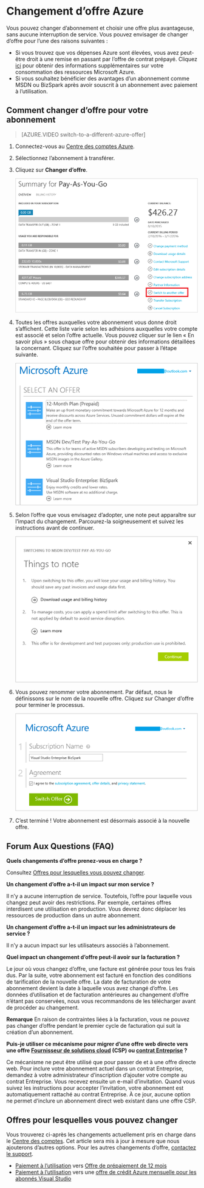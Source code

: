 <properties
	pageTitle="Changement d’offre Azure | Microsoft Azure"
	description="Décrit comment un abonné Azure peut changer d’offre Azure"
	services=""
	documentationCenter=""
	authors="genlin"
	manager="msmbaldwin"
	editor="n/a"
	tags="billing,top-support-issue"/>

<tags
	ms.service="billing"
	ms.workload="na"
	ms.tgt_pltfrm="na"
	ms.devlang="na"
	ms.topic="article"
	ms.date="06/29/2016"
	ms.author="genli"/>

# Changement d’offre Azure

Vous pouvez changer d’abonnement et choisir une offre plus avantageuse, sans aucune interruption de service. Vous pouvez envisager de changer d’offre pour l’une des raisons suivantes :

-	Si vous trouvez que vos dépenses Azure sont élevées, vous avez peut-être droit à une remise en passant par l’offre de contrat prépayé. Cliquez [ici](billing-usage-rate-card-overview.md) pour obtenir des informations supplémentaires sur votre consommation des ressources Microsoft Azure.
-	Si vous souhaitez bénéficier des avantages d’un abonnement comme MSDN ou BizSpark après avoir souscrit à un abonnement avec paiement à l’utilisation.

## Comment changer d’offre pour votre abonnement

> [AZURE.VIDEO switch-to-a-different-azure-offer]

1.	Connectez-vous au [Centre des comptes Azure](https://account.windowsazure.com/Subscriptions).
2.	Sélectionnez l’abonnement à transférer.
3.	Cliquez sur **Changer d’offre**.

	![Bouton de changement d’offre](.\media\billing-how-to-switch-azure-offer\switchbutton.png)
4.	Toutes les offres auxquelles votre abonnement vous donne droit s’affichent. Cette liste varie selon les adhésions auxquelles votre compte est associé et selon l’offre actuelle. Vous pouvez cliquer sur le lien « En savoir plus » sous chaque offre pour obtenir des informations détaillées la concernant. Cliquez sur l’offre souhaitée pour passer à l’étape suivante.

	![Sélectionner une offre](.\media\billing-how-to-switch-azure-offer\selectoffer.png)
5.	Selon l’offre que vous envisagez d’adopter, une note peut apparaître sur l’impact du changement. Parcourez-la soigneusement et suivez les instructions avant de continuer.

	![Points à noter](.\media\billing-how-to-switch-azure-offer\thingstonote.png)
6.	Vous pouvez renommer votre abonnement. Par défaut, nous le définissons sur le nom de la nouvelle offre. Cliquez sur Changer d’offre pour terminer le processus.

	![Page de confirmation](.\media\billing-how-to-switch-azure-offer\confirmpage.png)
7.	C’est terminé ! Votre abonnement est désormais associé à la nouvelle offre.

## Forum Aux Questions (FAQ)

**Quels changements d’offre prenez-vous en charge ?**

Consultez [Offres pour lesquelles vous pouvez changer](#available-offers-you-can-switch-to).

**Un changement d’offre a-t-il un impact sur mon service ?**

Il n’y a aucune interruption de service. Toutefois, l’offre pour laquelle vous changez peut avoir des restrictions. Par exemple, certaines offres interdisent une utilisation en production. Vous devrez donc déplacer les ressources de production dans un autre abonnement.

**Un changement d’offre a-t-il un impact sur les administrateurs de service ?**

Il n’y a aucun impact sur les utilisateurs associés à l’abonnement.

**Quel impact un changement d’offre peut-il avoir sur la facturation ?**

Le jour où vous changez d’offre, une facture est générée pour tous les frais dus. Par la suite, votre abonnement est facturé en fonction des conditions de tarification de la nouvelle offre. La date de facturation de votre abonnement devient la date à laquelle vous avez changé d’offre. Les données d’utilisation et de facturation antérieures au changement d’offre n’étant pas conservées, nous vous recommandons de les télécharger avant de procéder au changement.

**Remarque** En raison de contraintes liées à la facturation, vous ne pouvez pas changer d’offre pendant le premier cycle de facturation qui suit la création d’un abonnement.

**Puis-je utiliser ce mécanisme pour migrer d’une offre web directe vers une offre [Fournisseur de solutions cloud](https://partner.microsoft.com/Solutions/cloud-reseller-overview) (CSP) ou [contrat Entreprise](https://azure.microsoft.com/pricing/enterprise-agreement/) ?**

Ce mécanisme ne peut être utilisé que pour passer de et à une offre directe web. Pour inclure votre abonnement actuel dans un contrat Entreprise, demandez à votre administrateur d’inscription d’ajouter votre compte au contrat Entreprise. Vous recevez ensuite un e-mail d’invitation. Quand vous suivez les instructions pour accepter l’invitation, votre abonnement est automatiquement rattaché au contrat Entreprise. À ce jour, aucune option ne permet d’inclure un abonnement direct web existant dans une offre CSP.

## Offres pour lesquelles vous pouvez changer

Vous trouverez ci-après les changements actuellement pris en charge dans le [Centre des comptes](https://account.windowsazure.com/Subscriptions). Cet article sera mis à jour à mesure que nous ajouterons d’autres options. Pour les autres changements d’offre, [contactez le support](http://go.microsoft.com/fwlink/?LinkID=619338).

-	[Paiement à l’utilisation](https://azure.microsoft.com/offers/ms-azr-0003p/) vers [Offre de prépaiement de 12 mois](https://azure.microsoft.com/offers/ms-azr-0026p/)
-	[Paiement à l’utilisation](https://azure.microsoft.com/offers/ms-azr-0003p/) vers une [offre de crédit Azure mensuelle pour les abonnés Visual Studio](https://azure.microsoft.com/pricing/member-offers/msdn-benefits-details/)

<!---HONumber=AcomDC_0706_2016-->